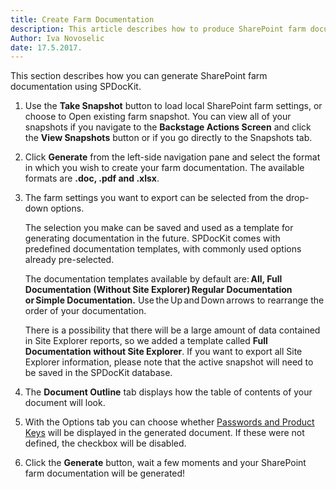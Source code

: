 ```yaml
---
title: Create Farm Documentation
description: This article describes how to produce SharePoint farm documentation using SPDocKit.
Author: Iva Novoselic
date: 17.5.2017.
---
```


This section describes how you can generate SharePoint farm documentation using SPDocKit.

1. Use the __Take Snapshot__ button to load local SharePoint farm settings, or choose to Open existing farm snapshot. You can view all of your snapshots if you navigate to the __Backstage Actions Screen__ and click the __View Snapshots__ button or if you go directly to the Snapshots tab.

1. Click __Generate__ from the left-side navigation pane and select the format in which you wish to create your farm documentation. The available formats are __.doc, .pdf and .xlsx__.

1. The farm settings you want to export can be selected from the drop-down options.

    The selection you make can be saved and used as a template for generating documentation in the future. SPDocKit comes with predefined documentation templates, with commonly used options already pre-selected. 

   The documentation templates available by default are: __All, Full Documentation (Without Site Explorer) Regular Documentation or Simple Documentation.__ Use the Up and Down arrows to rearrange the order of your documentation.

   There is a possibility that there will be a large amount of data contained in Site Explorer reports, so we added a template called __Full Documentation without Site Explorer__. If you want to export all Site Explorer information, please note that the active snapshot will need to be saved in the SPDocKit database.

1. The __Document Outline__ tab displays how the table of contents of your document will look.

1.  With the Options tab you can choose whether [Passwords and Product Keys](#internal/get-to-know-spdockit/farm-explorer/passwords-and-product-keys.md)  will be displayed in the generated document. If these were not defined, the checkbox will be disabled.

1. Click the __Generate__ button, wait a few moments and your SharePoint farm documentation will be generated!